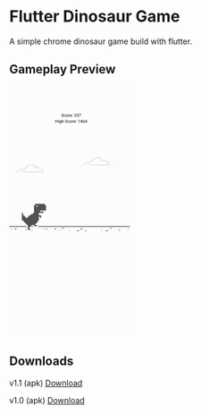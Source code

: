 # Flutter Dinosaur Game

A simple chrome dinosaur game build with flutter.

## Gameplay Preview

![](gameplay.gif "Gameplay")

## Downloads
v1.1 (apk) [Download](https://github.com/HeveshL/flutter-dinosaur/releases/download/1.1/app-release.apk)

v1.0 (apk) [Download](https://github.com/HeveshL/flutter-dinosaur/releases/download/1.0/app-release.apk)